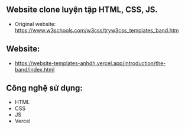 ## Website clone luyện tập HTML, CSS, JS. 
- Original website: https://www.w3schools.com/w3css/tryw3css_templates_band.htm

## Website: 
- https://website-templates-anhdh.vercel.app/introduction/the-band/index.html

## Công nghệ sử dụng:
- HTML
- CSS
- JS
- Vercel
